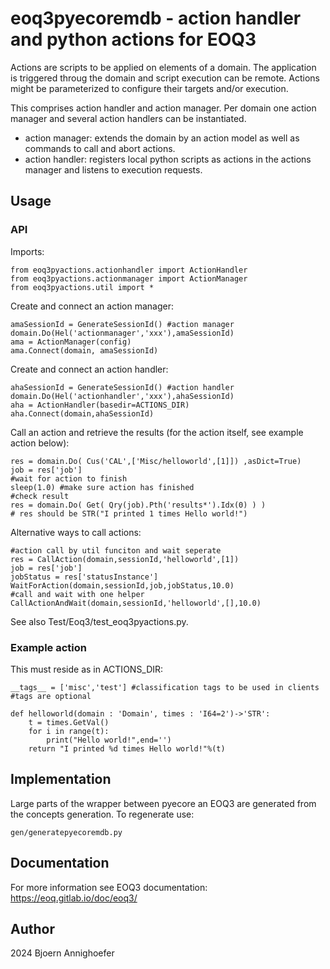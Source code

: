 # eoq3pyecoremdb - action handler and python actions for EOQ3

Actions are scripts to be applied on elements of a domain. 
The application is triggered throug the domain and script execution can be remote.
Actions might be parameterized to configure their targets and/or execution.

This comprises action handler and action manager. Per domain one action manager and several action handlers can be instantiated.

* action manager: extends the domain by an action model as well as commands to call and abort actions.
* action handler: registers local python scripts as actions in the actions manager and listens to execution requests.
		
## Usage

### API

Imports:

    from eoq3pyactions.actionhandler import ActionHandler
    from eoq3pyactions.actionmanager import ActionManager
    from eoq3pyactions.util import *

Create and connect an action manager:

    amaSessionId = GenerateSessionId() #action manager
    domain.Do(Hel('actionmanager','xxx'),amaSessionId)
    ama = ActionManager(config)
    ama.Connect(domain, amaSessionId)
	
Create and connect an action handler:

	ahaSessionId = GenerateSessionId() #action handler
    domain.Do(Hel('actionhandler','xxx'),ahaSessionId) 
    aha = ActionHandler(basedir=ACTIONS_DIR)
    aha.Connect(domain,ahaSessionId)
	
Call an action and retrieve the results (for the action itself, see example action below):

    res = domain.Do( Cus('CAL',['Misc/helloworld',[1]]) ,asDict=True)
    job = res['job']
    #wait for action to finish
    sleep(1.0) #make sure action has finished
    #check result 
	res = domain.Do( Get( Qry(job).Pth('results*').Idx(0) ) )
	# res should be STR("I printed 1 times Hello world!")
	
Alternative ways to call actions:

	#action call by util funciton and wait seperate
	res = CallAction(domain,sessionId,'helloworld',[1])
    job = res['job']
	jobStatus = res['statusInstance']
	WaitForAction(domain,sessionId,job,jobStatus,10.0)
	#call and wait with one helper
	CallActionAndWait(domain,sessionId,'helloworld',[],10.0)
	
See also Test/Eoq3/test_eoq3pyactions.py.
	
### Example action

This must reside as in ACTIONS_DIR:

    __tags__ = ['misc','test'] #classification tags to be used in clients #tags are optional
    
    def helloworld(domain : 'Domain', times : 'I64=2')->'STR':
        t = times.GetVal()
        for i in range(t):
            print("Hello world!",end='')
        return "I printed %d times Hello world!"%(t)
	
## Implementation

Large parts of the wrapper between pyecore an EOQ3 are generated from the concepts generation. To regenerate use:

    gen/generatepyecoremdb.py

## Documentation

For more information see EOQ3 documentation: https://eoq.gitlab.io/doc/eoq3/

## Author

2024 Bjoern Annighoefer
